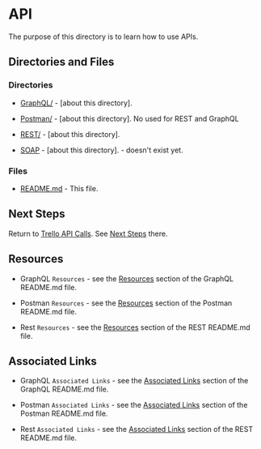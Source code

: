 # API

The purpose of this directory is to learn how to use APIs.

## Directories and Files

### Directories

* [GraphQL/](https://github.com/JamieBort/LearningDirectory/tree/master/API/GraphQL) - [about this directory].

* [Postman/](https://github.com/JamieBort/LearningDirectory/tree/master/API/Postman) - [about this directory]. No used for REST and GraphQL

* [REST/](https://github.com/JamieBort/LearningDirectory/tree/master/API/REST) - [about this directory].

* [SOAP](https://github.com/JamieBort/LearningDirectory/tree/master/API/SOAP) - [about this directory]. - doesn't exist yet.

### Files
* [README.md](https://github.com/JamieBort/LearningDirectory/tree/master/API) - This file.

## Next Steps
Return to [Trello API Calls](https://github.com/JamieBort/LearningDirectory/tree/master/API/TrelloAPICalls). See [Next Steps](https://github.com/JamieBort/LearningDirectory/tree/master/API/TrelloAPICalls#next-steps) there. 

## Resources

* GraphQL `Resources` - see the [Resources](https://github.com/JamieBort/LearningDirectory/tree/master/API/GraphQL#resources) section of the GraphQL README\.md file.

* Postman `Resources` - see the [Resources](https://github.com/JamieBort/LearningDirectory/tree/master/API/Postman#resource) section of the Postman README\.md file.

* Rest `Resources` - see the [Resources](https://github.com/JamieBort/LearningDirectory/tree/master/API/REST#resources) section of the REST README\.md file.

## Associated Links

* GraphQL `Associated Links` - see the [Associated Links](https://github.com/JamieBort/LearningDirectory/tree/master/API/GraphQL#associated-links) section of the GraphQL README\.md file.

* Postman `Associated Links` - see the [Associated Links](https://github.com/JamieBort/LearningDirectory/tree/master/API/Postman#associated-links) section of the Postman README\.md file.

* Rest `Associated Links` - see the [Associated Links](https://github.com/JamieBort/LearningDirectory/tree/master/API/REST#associated-links) section of the REST README\.md file.